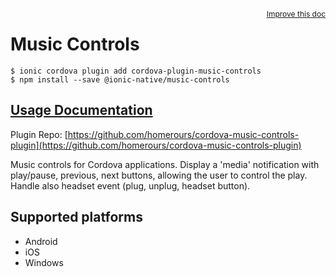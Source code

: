 <a style="float:right;font-size:12px;" href="http://github.com/ionic-team/ionic-native/edit/master/src/@ionic-native/plugins/music-controls/index.ts#L17">
  Improve this doc
</a>

# Music Controls

```
$ ionic cordova plugin add cordova-plugin-music-controls
$ npm install --save @ionic-native/music-controls
```

## [Usage Documentation](https://ionicframework.com/docs/native/music-controls/)

Plugin Repo: [https://github.com/homerours/cordova-music-controls-plugin](https://github.com/homerours/cordova-music-controls-plugin)

Music controls for Cordova applications.
Display a 'media' notification with play/pause, previous, next buttons, allowing the user to control the play.
Handle also headset event (plug, unplug, headset button).

## Supported platforms
- Android
- iOS
- Windows



